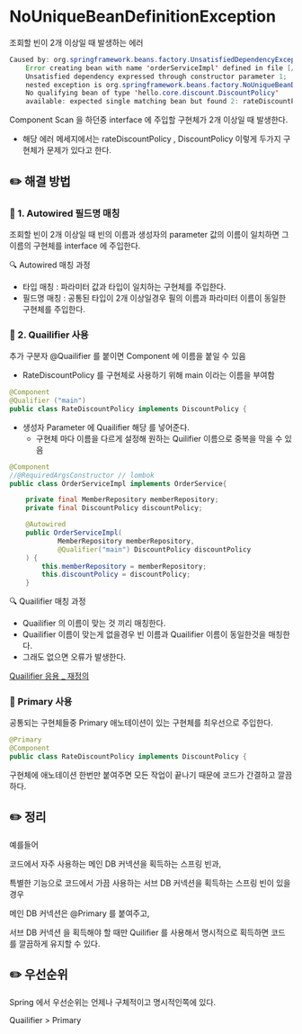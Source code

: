 # NoUniqueBeanDefinitionException

조회할 빈이 2개 이상일 때 발생하는 에러

```java
Caused by: org.springframework.beans.factory.UnsatisfiedDependencyException:
	Error creating bean with name 'orderServiceImpl' defined in file [/Users/choedaegug/Desktop/대국이/Coding/core/out/production/classes/hello/core/order/OrderServiceImpl.class]: 
	Unsatisfied dependency expressed through constructor parameter 1; 
	nested exception is org.springframework.beans.factory.NoUniqueBeanDefinitionException:
	No qualifying bean of type 'hello.core.discount.DiscountPolicy'
	available: expected single matching bean but found 2: rateDiscountPolicy,DiscountPolicy
```

Component Scan 을 하던중 interface 에 주입할 구현체가 2개 이상일 때 발생한다.

- 해당 에러 메세지에서는 rateDiscountPolicy , DiscountPolicy 이렇게 두가지 구현체가 문제가 있다고 한다.

## ✏️ 해결 방법

### 📍 1. Autowired 필드명 매칭

조회할 빈이 2개 이상일 때 빈의 이름과 생성자의 parameter 값의 이름이 일치하면 그 이름의 구현체를 interface 에 주입한다.

🔍 Autowired 매칭 과정

- 타입 매칭 : 파라미터 값과 타입이 일치하는 구현체를 주입한다.
- 필드명 매칭 : 공통된 타입이 2개 이상일경우 필의 이름과 파라미터 이름이 동일한 구현체를 주입한다.

### 📍 2. Quailifier 사용

추가 구분자 @Quailifier 를 붙이면 Component 에 이름을 붙일 수 있음

- RateDiscountPolicy 를 구현체로 사용하기 위해 main 이라는 이름을 부여함

```java
@Component
@Qualifier ("main")
public class RateDiscountPolicy implements DiscountPolicy {
```

- 생성자 Parameter 에 Quailifier 해당 를 넣어준다.
    - 구현체 마다 이름을 다르게 설정해 원하는 Quilifier 이름으로 중복을 막을 수 있음

```java
@Component
//@RequiredArgsConstructor // lombok
public class OrderServiceImpl implements OrderService{

    private final MemberRepository memberRepository;
    private final DiscountPolicy discountPolicy;

    @Autowired
    public OrderServiceImpl(
            MemberRepository memberRepository,
            @Qualifier("main") DiscountPolicy discountPolicy
    ) {
        this.memberRepository = memberRepository;
        this.discountPolicy = discountPolicy;
    }
```

🔍 Quailifier 매칭 과정

- Quailifier 의 이름이 맞는 것 끼리 매칭한다.
- Quailifier 이름이 맞는게 없을경우 빈 이름과 Quailifier 이름이 동일한것을 매칭한다.
- 그래도 없으면 오류가 발생한다.

[ Quailifier 응용 _ 재정의 ]()

### 📍 Primary 사용

공통되는 구현체들중 Primary 애노테이션이 있는 구현체를 최우선으로 주입한다.

```java
@Primary
@Component
public class RateDiscountPolicy implements DiscountPolicy {
```

구현체에 애노테이션 한번만 붙여주면 모든 작업이 끝나기 때문에 코드가 간결하고 깔끔하다.

## ✏️ 정리

예를들어

코드에서 자주 사용하는 메인 DB 커넥션을 획득하는 스프링 빈과,

특별한 기능으로 코드에서 가끔 사용하는 서브 DB 커넥션을 획득하는 스프링 빈이 있을경우

메인 DB 커넥션은 @Primary 를 붙여주고,

서브 DB 커넥션 을 획득해야 할 때만 Quilifier 를 사용해서 명시적으로 획득하면 코드를 깔끔하게 유지할 수 있다.

## ✏️ 우선순위

Spring 에서 우선순위는 언제나 구체적이고 명시적인쪽에 있다.

Quailifier > Primary